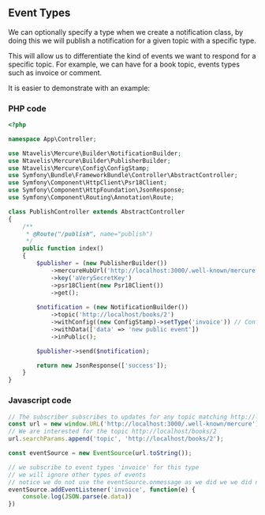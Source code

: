 ## Event Types

We can optionally specify a type when we create a notification class, by doing this we will publish a notification for a given topic with a specific type. 

This will allow us to differentiate the kind of events we want to respond for a specific topic. For example, we can have for a book topic, events types such as invoice or comment.

It is easier to demonstrate with an example:

### PHP code
```php
<?php

namespace App\Controller;

use Ntavelis\Mercure\Builder\NotificationBuilder;
use Ntavelis\Mercure\Builder\PublisherBuilder;
use Ntavelis\Mercure\Config\ConfigStamp;
use Symfony\Bundle\FrameworkBundle\Controller\AbstractController;
use Symfony\Component\HttpClient\Psr18Client;
use Symfony\Component\HttpFoundation\JsonResponse;
use Symfony\Component\Routing\Annotation\Route;

class PublishController extends AbstractController
{
    /**
     * @Route("/publish", name="publish")
     */
    public function index()
    {
        $publisher = (new PublisherBuilder())
            ->mercureHubUrl('http://localhost:3000/.well-known/mercure')
            ->key('aVerySecretKey')
            ->psr18Client(new Psr18Client())
            ->get();
        
        $notification = (new NotificationBuilder())
            ->topic('http://localhost/books/2')
            ->withConfig((new ConfigStamp)->setType('invoice')) // Configure the message to be of type invoice
            ->withData(['data' => 'new public event'])
            ->inPublic();

        $publisher->send($notification);

        return new JsonResponse(['success']);
    }
}
```

### Javascript code

```javascript
// The subscriber subscribes to updates for any topic matching http://localhost/books/{id}
const url = new window.URL('http://localhost:3000/.well-known/mercure');
// We are interested for the topic http://localhost/books/2
url.searchParams.append('topic', 'http://localhost/books/2');

const eventSource = new EventSource(url.toString());

// we subscribe to event types 'invoice' for this type
// we will ignore other types of events
// notice we do not use the eventSource.onmessage as we did we we did not specify specific type
eventSource.addEventListener('invoice', function(e) {
    console.log(JSON.parse(e.data))
})
```

